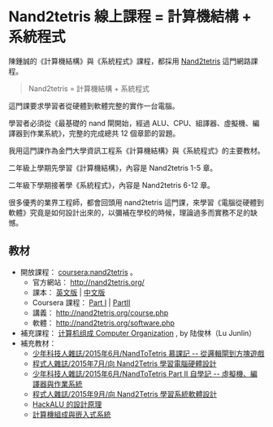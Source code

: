 # Nand2tetris 線上課程 = 計算機結構 + 系統程式

陳鍾誠的《計算機結構》與《系統程式》課程，都採用 [Nand2tetris](http://nand2tetris.org/) 這門網路課程。

> Nand2tetris = 計算機結構 + 系統程式

這門課要求學習者從硬體到軟體完整的實作一台電腦。

學習者必須從《最基礎的 nand 閘開始，經過 ALU、CPU、組譯器、虛擬機、編譯器到作業系統》，完整的完成總共 12 個章節的習題。

我用這門課作為金門大學資訊工程系《計算機結構》與《系統程式》的主要教材。

二年級上學期先學習《計算機結構》，內容是 Nand2tetris 1-5 章。

二年級下學期接著學《系統程式》，內容是 Nand2tetris 6-12 章。

很多優秀的業界工程師，都會回頭用 nand2tetris 這門課，來學習《電腦從硬體到軟體》究竟是如何設計出來的，以彌補在學校的時候，理論過多而實務不足的缺憾。

## 教材

* 開放課程： [coursera:nand2tetris](https://www.coursera.org/course/nand2tetris1) 。
    * 官方網站： http://nand2tetris.org/
    * 課本： [英文版](http://nand2tetris.org/book.php) | [中文版](http://product.dangdang.com/9261236.html)
    * Coursera 課程： [Part I](https://www.coursera.org/course/nand2tetris1) | [PartII](https://www.coursera.org/learn/nand2tetris2/)
    * 講義： http://nand2tetris.org/course.php
    * 軟體： http://nand2tetris.org/software.php
* 補充課程： [计算机组成 Computer Organization](https://zh-tw.coursera.org/learn/jisuanji-zucheng) , by 陆俊林（Lu Junlin）
* 補充教材： 
    * [少年科技人雜誌/2015年6月/NandToTetris 慕課記 -- 從邏輯閘到方塊遊戲](http://programmermagazine.github.io/mag/ymag201506/home.html)
    * [程式人雜誌/2015年7月/向 Nand2Tetris 學習電腦硬體設計](http://programmermagazine.github.io/mag/pmag201507/home.html)
    * [少年科技人雜誌/2015年6月/NandToTetris Part II 自學記 -- 虛擬機、編譯器與作業系統](http://programmermagazine.github.io/mag/ymag201508/home.html)
    * [程式人雜誌/2015年9月/向 Nand2Tetris 學習系統軟體設計](http://programmermagazine.github.io/mag/pmag201509/home.html)
    * [HackALU 的設計原理](HackALU.md)
    * [計算機組成與嵌入式系統](http://product.dangdang.com/23358872.html)
